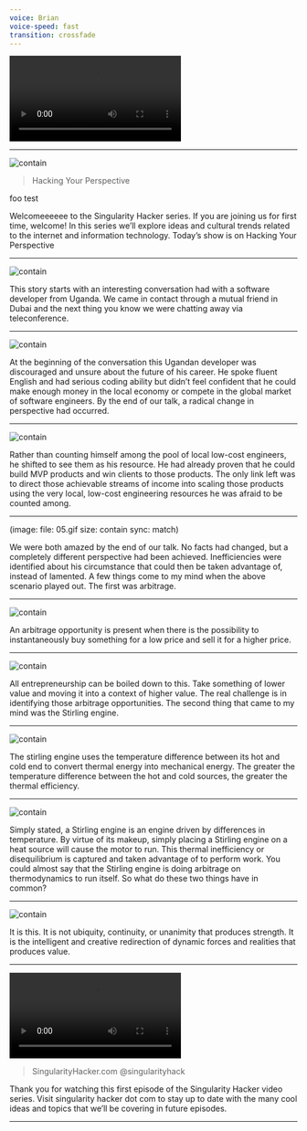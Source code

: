 ```yaml
---
voice: Brian
voice-speed: fast
transition: crossfade
---
```


![](intro.mp4)

---

![contain](/01.jpg)

> Hacking Your Perspective

foo test

Welcomeeeeee to the Singularity Hacker series. If you are joining us for first time, welcome! In this series we’ll explore ideas and cultural trends related to the internet and information technology. Today’s show is on Hacking Your Perspective

---

![contain](02.jpg)

This story starts with an interesting conversation had with a software developer from Uganda. We came in contact through a mutual friend in Dubai and the next thing you know we were chatting away via teleconference.

---

![contain](03.jpg)

At the beginning of the conversation this Ugandan developer was discouraged and unsure about the future of his career. He spoke fluent English and had serious coding ability but didn’t feel confident that he could make enough money in the local economy or compete in the global market of software engineers. By the end of our talk, a radical change in perspective had occurred.

---

![contain](04.jpg)

Rather than counting himself among the pool of local low-cost engineers, he shifted to see them as his resource. He had already proven that he could build MVP products and win clients to those products. The only link left was to direct those achievable streams of income into scaling those products using the very local, low-cost engineering resources he was afraid to be counted among.

---

(image:
  file: 05.gif
  size: contain
  sync: match)

We were both amazed by the end of our talk. No facts had changed, but a completely different perspective had been achieved. Inefficiencies were identified about his circumstance that could then be taken advantage of, instead of lamented. A few things come to my mind when the above scenario played out. The first was arbitrage.

---

![contain](06.jpg)

An arbitrage opportunity is present when there is the possibility to instantaneously buy something for a low price and sell it for a higher price.

---

![contain](07.jpg)

All entrepreneurship can be boiled down to this. Take something of lower value and moving it into a context of higher value. The real challenge is in identifying those arbitrage opportunities. The second thing that came to my mind was the Stirling engine.

---

![contain](08.jpg)

The stirling engine uses the temperature difference between its hot and cold end to convert thermal energy into mechanical energy. The greater the temperature difference between the hot and cold sources, the greater the thermal efficiency.

---

![contain](09.gif)

Simply stated, a Stirling engine is an engine driven by differences in temperature. By virtue of its makeup, simply placing a Stirling engine on a heat source will cause the motor to run. This thermal inefficiency or disequilibrium is captured and taken advantage of to perform work. You could almost say that the Stirling engine is doing arbitrage on thermodynamics to run itself. So what do these two things have in common?

---

![contain](10.gif)

It is this. It is not ubiquity, continuity, or unanimity that produces strength. It is the intelligent and creative redirection of dynamic forces and realities that produces value. 

---

![](outro.mp4)

> SingularityHacker.com
> @singularityhack

Thank you for watching this first episode of the Singularity Hacker video series. Visit singularity hacker dot com to stay up to date with the many cool ideas and topics that we’ll be covering in future episodes.

---
